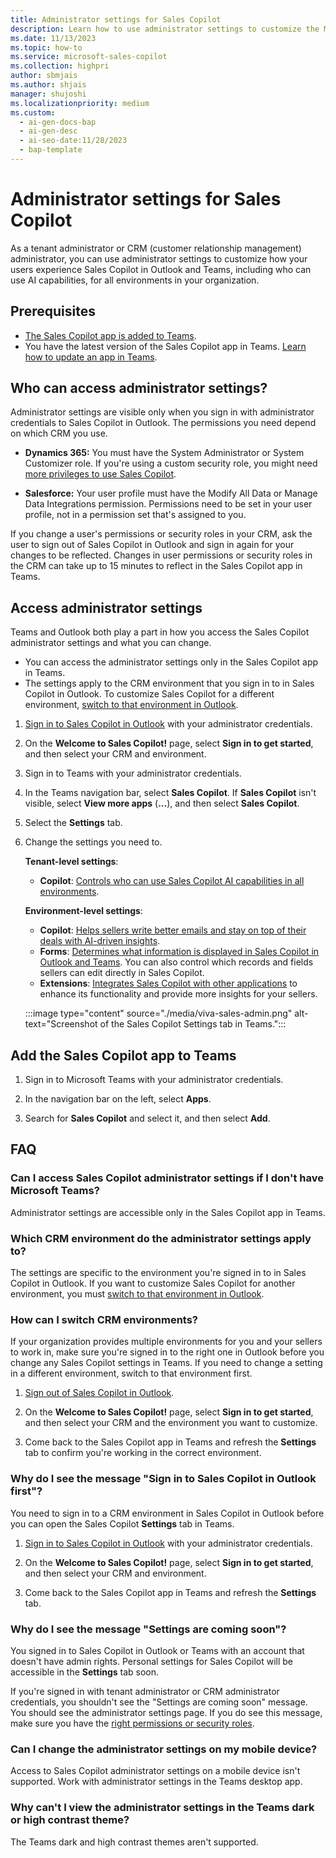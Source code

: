 ```yaml
---
title: Administrator settings for Sales Copilot
description: Learn how to use administrator settings to customize the Microsoft Sales Copilot experience in Outlook and Teams.
ms.date: 11/13/2023
ms.topic: how-to
ms.service: microsoft-sales-copilot
ms.collection: highpri
author: sbmjais
ms.author: shjais
manager: shujoshi
ms.localizationpriority: medium
ms.custom:
  - ai-gen-docs-bap
  - ai-gen-desc
  - ai-seo-date:11/28/2023
  - bap-template
---
```


# Administrator settings for Sales Copilot

As a tenant administrator or CRM (customer relationship management) administrator, you can use administrator settings to customize how your users experience Sales Copilot in Outlook and Teams, including who can use AI capabilities, for all environments in your organization.

## Prerequisites

- [The Sales Copilot app is added to Teams](#add-the-sales-copilot-app-to-teams).
- You have the latest version of the Sales Copilot app in Teams. [Learn how to update an app in Teams](https://support.microsoft.com/office/update-an-app-in-teams-3d53d136-5c5d-4dfa-9602-01e6fdd8015b).

## Who can access administrator settings?

Administrator settings are visible only when you sign in with administrator credentials to Sales Copilot in Outlook. The permissions you need depend on which CRM you use.

- **Dynamics 365:** You must have the System Administrator or System Customizer role. If you're using a custom security role, you might need [more privileges to use Sales Copilot](install-viva-sales.md#additional-privileges-required-for-dynamics-365-customers).

- **Salesforce:** Your user profile must have the Modify All Data or Manage Data Integrations permission. Permissions need to be set in your user profile, not in a permission set that's assigned to you.

If you change a user's permissions or security roles in your CRM, ask the user to sign out of Sales Copilot in Outlook and sign in again for your changes to be reflected. Changes in user permissions or security roles in the CRM can take up to 15 minutes to reflect in the Sales Copilot app in Teams.

## Access administrator settings

Teams and Outlook both play a part in how you access the Sales Copilot administrator settings and what you can change.

- You can access the administrator settings only in the Sales Copilot app in Teams.
- The settings apply to the CRM environment that you sign in to in Sales Copilot in Outlook. To customize Sales Copilot for a different environment, [switch to that environment in Outlook](#how-can-i-switch-crm-environments).

1. [Sign in to Sales Copilot in Outlook](use-sales-copilot-outlook.md) with your administrator credentials.

1. On the **Welcome to Sales Copilot!** page, select **Sign in to get started**, and then select your CRM and environment.

1. Sign in to Teams with your administrator credentials.

1. In the Teams navigation bar, select **Sales Copilot**. If **Sales Copilot** isn't visible, select **View more apps** (**&hellip;**), and then select **Sales Copilot**.

1. Select the **Settings** tab.

1. Change the settings you need to.

    **Tenant-level settings**:

      - **Copilot**: [Controls who can use Sales Copilot AI capabilities in all environments](suggested-replies.md#tenant-administrator-settings).

    **Environment-level settings**:

      - **Copilot**: [Helps sellers write better emails and stay on top of their deals with AI-driven insights](suggested-replies.md#crm-administrator-settings).
      - **Forms**: [Determines what information is displayed in Sales Copilot in Outlook and Teams](customize-forms-and-fields.md). You can also control which records and fields sellers can edit directly in Sales Copilot.
      - **Extensions**: [Integrates Sales Copilot with other applications](use-extensions.md) to enhance its functionality and provide more insights for your sellers.

    :::image type="content" source="./media/viva-sales-admin.png" alt-text="Screenshot of the Sales Copilot Settings tab in Teams.":::

## Add the Sales Copilot app to Teams
<!-- EDITOR'S NOTE: 1. There's a separate article about installing the Sales Copilot app in Teams. Am I correct in thinking that article covers installing Sales Copilot for everyone, and this section covers installing it just for the admin? If that's true, can you please add a sentence here to make that clear? 2. If the admin settings aren't available outside of the Sales Copilot app in Teams, shouldn't this section come before you talk about the admin settings?-->

1. Sign in to Microsoft Teams with your administrator credentials.

2. In the navigation bar on the left, select **Apps**.

3. Search for **Sales Copilot** and select it, and then select **Add**.

## FAQ

### Can I access Sales Copilot administrator settings if I don't have Microsoft Teams?

Administrator settings are accessible only in the Sales Copilot app in Teams.

### Which CRM environment do the administrator settings apply to?

The settings are specific to the environment you're signed in to in Sales Copilot in Outlook. If you want to customize Sales Copilot for another environment, you must [switch to that environment in Outlook](#how-can-i-switch-crm-environments).

### How can I switch CRM environments?

If your organization provides multiple environments for you and your sellers to work in, make sure you're signed in to the right one in Outlook before you change any Sales Copilot settings in Teams. If you need to change a setting in a different environment, switch to that environment first.

1. [Sign out of Sales Copilot in Outlook](sign-out-sales-copilot.md).

1. On the **Welcome to Sales Copilot!** page, select **Sign in to get started**, and then select your CRM and the environment you want to customize.

1. Come back to the Sales Copilot app in Teams and refresh the **Settings** tab to confirm you're working in the correct environment.

### Why do I see the message "Sign in to Sales Copilot in Outlook first"?

You need to sign in to a CRM environment in Sales Copilot in Outlook before you can open the Sales Copilot **Settings** tab in Teams.

1. [Sign in to Sales Copilot in Outlook](use-sales-copilot-outlook.md) with your administrator credentials.

1. On the **Welcome to Sales Copilot!** page, select **Sign in to get started**, and then select your CRM and environment.

1. Come back to the Sales Copilot app in Teams and refresh the **Settings** tab.

### Why do I see the message "Settings are coming soon"?

You signed in to Sales Copilot in Outlook or Teams with an account that doesn't have admin rights. Personal settings for Sales Copilot will be accessible in the **Settings** tab soon.

If you're signed in with tenant administrator or CRM administrator credentials, you shouldn't see the "Settings are coming soon" message. You should see the administrator settings page. If you do see this message, make sure you have the [right permissions or security roles](#who-can-access-administrator-settings).

### Can I change the administrator settings on my mobile device?

Access to Sales Copilot administrator settings on a mobile device isn't supported. Work with administrator settings in the Teams desktop app.<!-- EDITOR'S NOTE: What about Teams on the web? -->

### Why can't I view the administrator settings in the Teams dark or high contrast theme?

The Teams dark and high contrast themes aren't supported.
